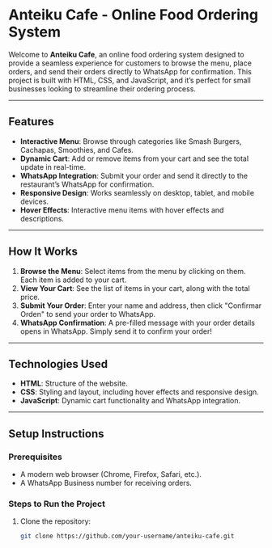 # Anteiku Cafe - Online Food Ordering System

Welcome to **Anteiku Cafe**, an online food ordering system designed to provide a seamless experience for customers to browse the menu, place orders, and send their orders directly to WhatsApp for confirmation. This project is built with HTML, CSS, and JavaScript, and it’s perfect for small businesses looking to streamline their ordering process.



---

## Features

- **Interactive Menu**: Browse through categories like Smash Burgers, Cachapas, Smoothies, and Cafes.
- **Dynamic Cart**: Add or remove items from your cart and see the total update in real-time.
- **WhatsApp Integration**: Submit your order and send it directly to the restaurant’s WhatsApp for confirmation.
- **Responsive Design**: Works seamlessly on desktop, tablet, and mobile devices.
- **Hover Effects**: Interactive menu items with hover effects and descriptions.

---

## How It Works

1. **Browse the Menu**: Select items from the menu by clicking on them. Each item is added to your cart.
2. **View Your Cart**: See the list of items in your cart, along with the total price.
3. **Submit Your Order**: Enter your name and address, then click "Confirmar Orden" to send your order to WhatsApp.
4. **WhatsApp Confirmation**: A pre-filled message with your order details opens in WhatsApp. Simply send it to confirm your order!

---

## Technologies Used

- **HTML**: Structure of the website.
- **CSS**: Styling and layout, including hover effects and responsive design.
- **JavaScript**: Dynamic cart functionality and WhatsApp integration.

---

## Setup Instructions

### Prerequisites
- A modern web browser (Chrome, Firefox, Safari, etc.).
- A WhatsApp Business number for receiving orders.

### Steps to Run the Project
1. Clone the repository:
   ```bash
   git clone https://github.com/your-username/anteiku-cafe.git
